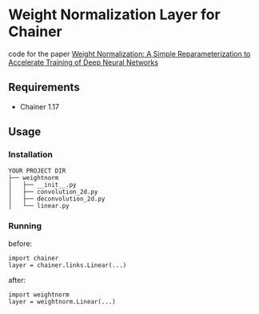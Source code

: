# Weight Normalization Layer for Chainer

code for the paper [Weight Normalization: A Simple Reparameterization to Accelerate Training of Deep Neural Networks](https://arxiv.org/abs/1602.07868)

## Requirements

- Chainer 1.17

## Usage
### Installation

```
YOUR PROJECT DIR
├── weightnorm
│   ├── __init__.py
│   ├── convolution_2d.py
│   ├── deconvolution_2d.py
│   └── linear.py
```

### Running

before:
```
import chainer
layer = chainer.links.Linear(...)
```

after:
```
import weightnorm
layer = weightnorm.Linear(...)
```